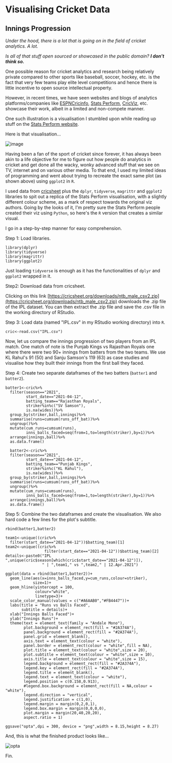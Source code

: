 # Visualising Cricket Data

## Innings Progression

_Under the hood, there is a lot that is going on in the field of cricket analytics. A lot._

_Is all of that stuff open sourced or showcased in the public domain? **I don't think so.**_

One possible reason for cricket analytics and research being relatively private compared to other sports like baseball, soccer, hockey, etc. is the fact that very few teams play elite level competitions and hence there is little incentive to open source intellectual property.

However, in recent times, we have seen websites and blogs of analytics platforms/companies like [ESPNCricinfo](espncricinfo.com), [Stats Perform](https://www.statsperform.com/team-performance/cricket/), [CricViz](cricviz.com), etc. showcase their work, albeit in a limited and non-compete manner.

One such illustration is a visualisation I stumbled upon while reading up stuff on the [Stats Perform website](https://www.statsperform.com/resource/modelling-cricket-innings-composition/). 

Here is that visualisation...

![image](https://user-images.githubusercontent.com/37649445/125837685-41494ee1-96ab-45c1-bd27-8bf64d4b2a96.png)

Having been a fan of the sport of cricket since forever, it has always been akin to a life objective for me to figure out how people do analytics in cricket and get done all the wacky, wonky advanced stuff that we see on TV, internet and on various other media. To that end, I used my limited ideas of programming and went about trying to recreate the exact same plot (as shown above) using `ggplot2` in `R`.

I used data from [cricsheet](cricsheet.org) plus the `dplyr`, `tidyverse`, `magrittr` and `ggplot2` libraries to spit out a replica of the Stats Perform visualisation, with a slightly different colour scheme, as a mark of respect towards the original viz authors. Going by the looks of it, I'm pretty sure the Stats Perform people created their viz using `Python`, so here's the `R` version that creates a similar visual. 

I go in a step-by-step manner for easy comprehension.

Step 1: Load libraries.

```
library(dplyr)
library(tidyverse)
library(magrittr)
library(ggplot2)
```
Just loading `tidyverse` is enough as it has the functionalities of `dplyr` and `ggplot2` wrapped in it. 

Step2: Download data from cricsheet.

Clicking on this link [https://cricsheet.org/downloads/ntb_male_csv2.zip](https://cricsheet.org/downloads/ntb_male_csv2.zip) downloads the .zip file of the IPL dataset. You can then extract the .zip file and save the .csv file in the working directory of RStudio. 

Step 3: Load data (named "IPL.csv" in my RStudio working directory) into `R`.

```
cric<-read.csv("IPL.csv")
```

Now, let us compare the innings progression of two players from an IPL match. One match of note is the Punjab Kings vs Rajasthan Royals one where there were two 90+ innings from batters from the two teams. We use KL Rahul's 91 (50) and Sanju Samson's 119 (63) as case studies and visualise how they built their innings from the first ball they faced.

Step 4: Create two separate dataframes of the two batters (`batter1` and `batter2`).

```
batter1<-cric%>%
  filter(season=="2021",
         start_date=="2021-04-12",
         batting_team=="Rajasthan Royals",
         striker%in%c("SV Samson"),
         is.na(wides))%>%
  group_by(striker,ball,innings)%>%
  summarise(runs=cumsum(runs_off_bat))%>%
  ungroup()%>%
  mutate(cum_runs=cumsum(runs),
         inns_balls_faced=seq(from=1,to=length(striker),by=1))%>%
  arrange(innings,ball)%>%
  as.data.frame()
  
  batter2<-cric%>%
  filter(season=="2021",
         start_date=="2021-04-12",
         batting_team=="Punjab Kings",
         striker%in%c("KL Rahul"),
         is.na(wides))%>%
  group_by(striker,ball,innings)%>%
  summarise(runs=cumsum(runs_off_bat))%>%
  ungroup()%>%
  mutate(cum_runs=cumsum(runs),
         inns_balls_faced=seq(from=1,to=length(striker),by=1))%>%
  arrange(innings,ball)%>%
  as.data.frame()  
```

Step 5: Combine the two dataframes and create the visualisation. We also hard code a few lines for the plot's subtitle.

```
rbind(batter1,batter2)

team1<-unique((cric%>%
  filter(start_date=="2021-04-12"))$batting_team)[1]
team2<-unique((cric%>%
                 filter(start_date=="2021-04-12"))$batting_team)[2]
details<-paste0("IPL ",unique(cric$season[which(cric$start_date=="2021-04-12")]),
                " | ",team1," vs ",team2," | 12.Apr.2021")

ggplot(data = rbind(batter1,batter2))+
  geom_line(aes(x=inns_balls_faced,y=cum_runs,colour=striker),
            size=1)+
  geom_hline(yintercept = 100,
             colour="white",
             linetype=3)+
  scale_color_manual(values = c("#A6AAB0","#FB4447"))+
  labs(title = "Runs vs Balls Faced",
       subtitle = details)+
  xlab("Innings Balls Faced")+
  ylab("Innings Runs")+
  theme(text = element_text(family = "Andale Mono"),
        plot.background = element_rect(fill = "#2A374A"),
        panel.background = element_rect(fill = "#2A374A"),
        panel.grid = element_blank(),
        axis.text = element_text(colour = "white"),
        panel.border = element_rect(colour = "white",fill = NA),
        plot.title = element_text(colour = "white",size = 20),
        plot.subtitle = element_text(colour = "white",size = 10),
        axis.title = element_text(colour = "white",size = 15),
        legend.background = element_rect(fill = "#2A374A"),
        legend.key = element_rect(fill = "#2A374A"),
        legend.title = element_blank(),
        legend.text = element_text(colour = "white"),
        legend.position = c(0.158,0.913),
        #legend.box.background = element_rect(fill = NA,colour = "white"),
        legend.direction = "vertical",
        legend.justification = c(1,0),
        legend.margin = margin(0,2,0,1),
        legend.box.margin = margin(0,0,0,0),
        plot.margin = margin(20,40,20,20),
        aspect.ratio = 1)
  
ggsave("opta",dpi = 300, device = "png",width = 8.15,height = 8.27)
```
And, this is what the finished product looks like...

![opta](https://user-images.githubusercontent.com/37649445/125839993-b7daef88-e4ca-441b-96e8-e9021790198c.png)

Fin.

